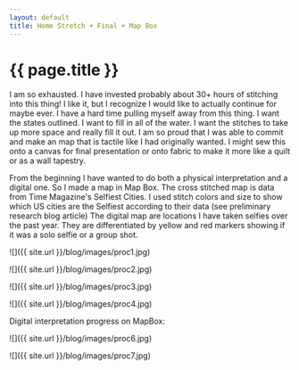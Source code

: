 ```yaml
---
layout: default
title: Home Stretch + Final + Map Box
---
```


{{ page.title }}
================

<p class="meta">

I am so exhausted. I have invested probably about 30+ hours of stitching into this thing! I like it, but I recognize I would like to actually continue for maybe ever. I have a hard time pulling myself away from this thing. I want the states outlined. I want to fill in all of the water. I want the stitches to take up more space and really fill it out. I am so proud that I was able to commit and make an map that is tactile like I had originally wanted. I might sew this onto a canvas for final presentation or onto fabric to make it more like a quilt or as a wall tapestry.

From the beginning I have wanted to do both a physical interpretation and a digital one. So I made a map in Map Box. The cross stitched map is data from Time Magazine's Selfiest Cities. I used stitch colors and size to show which US cities are the Selfiest according to their data (see preliminary research blog article)
The digital map are locations I have taken selfies over the past year. They are differentiated by yellow and red markers showing if it was a solo selfie or a group shot. 

![]({{ site.url }}/blog/images/proc1.jpg)

![]({{ site.url }}/blog/images/proc2.jpg)

![]({{ site.url }}/blog/images/proc3.jpg)

![]({{ site.url }}/blog/images/proc4.jpg)

Digital interpretation progress on MapBox:

![]({{ site.url }}/blog/images/proc6.jpg)

![]({{ site.url }}/blog/images/proc7.jpg)
